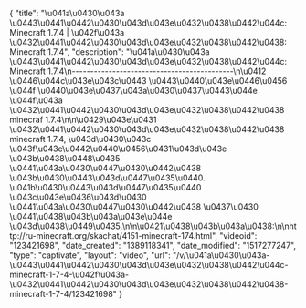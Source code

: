 {
    "title": "\u041a\u0430\u043a \u0443\u0441\u0442\u0430\u043d\u043e\u0432\u0438\u0442\u044c: Minecraft 1.7.4 | \u042f\u043a \u0432\u0441\u0442\u0430\u043d\u043e\u0432\u0438\u0442\u0438: Minecraft 1.7.4",
    "description": "\u041a\u0430\u043a \u0443\u0441\u0442\u0430\u043d\u043e\u0432\u0438\u0442\u044c: Minecraft 1.7.4\n--------------------------------------------\n\u0412 \u0446\u044c\u043e\u043c\u0443 \u0443\u0440\u043e\u0446\u0456 \u044f \u0440\u043e\u0437\u043a\u0430\u0437\u0443\u044e \u044f\u043a \u0432\u0441\u0442\u0430\u043d\u043e\u0432\u0438\u0442\u0438 minecraf 1.7.4\n\n\u0429\u043e\u0431 \u0432\u0441\u0442\u0430\u043d\u043e\u0432\u0438\u0442\u0438 minecraft 1.7.4, \u043d\u0430\u043c \u043f\u043e\u0442\u0440\u0456\u0431\u043d\u043e \u043b\u0438\u0448\u0435 \u0441\u043a\u0430\u0447\u0430\u0442\u0438 \u043b\u0430\u0443\u043d\u0447\u0435\u0440. \u041b\u0430\u0443\u043d\u0447\u0435\u0440 \u043c\u043e\u0436\u043d\u0430 \u0441\u043a\u0430\u0447\u0430\u0442\u0438 \u0437\u0430 \u0441\u0438\u043b\u043a\u043e\u044e \u043d\u0438\u0449\u0435.\n\n\u0421\u0438\u043b\u043a\u0438:\n\nhttp:\/\/ru-minecraft.org\/skachat\/4151-minecraft-174.html",
    "videoid": "123421698",
    "date_created": "1389118341",
    "date_modified": "1517277247",
    "type": "captivate",
    "layout": "video",
    "url": "\/v\/\u041a\u0430\u043a-\u0443\u0441\u0442\u0430\u043d\u043e\u0432\u0438\u0442\u044c-minecraft-1-7-4-\u042f\u043a-\u0432\u0441\u0442\u0430\u043d\u043e\u0432\u0438\u0442\u0438-minecraft-1-7-4\/123421698"
}